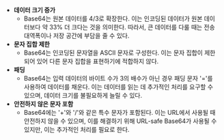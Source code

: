 - **데이터 크기 증가**
	- Base64는 원본 데이터를 4/3로 확장한다. 이는 인코딩된 데이터가 원본 데이터보다 약 33% 더 크다는 것을 의미한다. 따라서, 큰 데이터를 다룰 때는 전송 대역폭이나 저장 공간에 부담을 줄 수 있다.
- **문자 집합 제한**
	- Base64는 인코딩된 문자열을 ASCII 문자로 구성한다. 이는 문자 집합이 제한되어 있어 다른 문자 집합을 표현하기에 적합하지 않다.
- **패딩**
	- Base64는 입력 데이터의 바이트 수가 3의 배수가 아닌 경우 패딩 문자 '='를 사용하여 데이터를 채운다. 이는 데이터를 읽는 데 추가적인 처리를 요구할 수 있으며, 데이터 크기를 불필요하게 늘릴 수 있다.
- **안전하지 않은 문자 포함**
	- Base64에는 '+'와 '/'와 같은 특수 문자가 포함된다. 이는 URL에서 사용될 때 안전하지 않을 수 있으며, 이를 해결하기 위해 URL-safe Base64가 사용될 수 있지만, 이는 추가적인 처리를 필요로 한다.